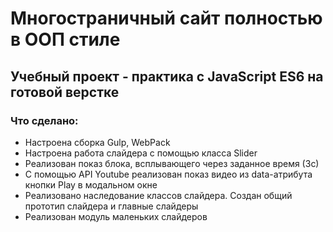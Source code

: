 # Многостраничный сайт полностью в ООП стиле
## Учебный проект - практика с JavaScript ES6 на готовой верстке

### Что сделано:
+ Настроена сборка Gulp, WebPack
+ Настроена работа слайдера с помощью класса Slider
+ Реализован показ блока, всплывающего через заданное время (3с)
+ С помощью API Youtube реализован показ видео из data-атрибута кнопки Play в модальном окне
+ Реализовано наследование классов слайдера. Создан общий прототип слайдера и главные слайдеры
+ Реализован модуль маленьких слайдеров
